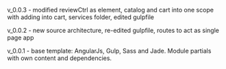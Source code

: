 v_0.0.3 -   modified reviewCtrl as element,
            catalog and cart into one scope with adding into cart,
            services folder, edited gulpfile

v_0.0.2 -   new source architecture,
            re-edited gulpfile,
            routes to act as single page app

v_0.0.1 -   base template: AngularJs, Gulp, Sass and Jade.
            Module partials with own content and dependencies.